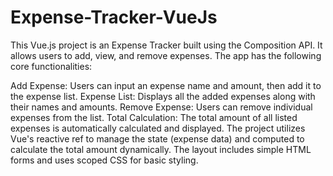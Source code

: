 # Expense-Tracker-VueJs

This Vue.js project is an Expense Tracker built using the Composition API. It allows users to add, view, and remove expenses. The app has the following core functionalities:

Add Expense: Users can input an expense name and amount, then add it to the expense list.
Expense List: Displays all the added expenses along with their names and amounts.
Remove Expense: Users can remove individual expenses from the list.
Total Calculation: The total amount of all listed expenses is automatically calculated and displayed.
The project utilizes Vue's reactive ref to manage the state (expense data) and computed to calculate the total amount dynamically. The layout includes simple HTML forms and uses scoped CSS for basic styling.
